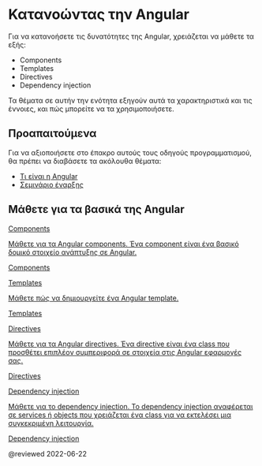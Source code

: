 # Κατανοώντας την Angular

Για να κατανοήσετε τις δυνατότητες της Angular, χρειάζεται να μάθετε τα εξής:

*   Components
*   Templates
*   Directives
*   Dependency injection

Τα θέματα σε αυτήν την ενότητα εξηγούν αυτά τα χαρακτηριστικά και τις έννοιες, και πώς μπορείτε να τα χρησιμοποιήσετε. 

## Προαπαιτούμενα

Για να αξιοποιήσετε στο έπακρο αυτούς τους οδηγούς προγραμματισμού, θα πρέπει να διαβάσετε τα ακόλουθα θέματα:

* [Τι είναι η Angular][AioGuideWhatIsAngular]
* [Σεμινάριο έναρξης][AioStart]

## Μάθετε για τα βασικά της Angular

<div class="card-container">
  <a href="guide/component-overview" class="docs-card" title="Components">
    <section>Components</section>
    <p>Μάθετε για τα Angular components. Ένα component είναι ένα βασικό δομικό στοιχείο ανάπτυξης σε Angular.</p>
    <p class="card-footer">Components</p>
  </a>
  <a href="guide/template-syntax" class="docs-card" title="Templates">
    <section>Templates</section>
    <p>Μάθετε πώς να δημιουργείτε ένα Angular template.</p>
    <p class="card-footer">Templates</p>
  </a>
  <a href="guide/built-in-directives" class="docs-card" title="Directives">
    <section>Directives</section>
    <p>Μάθετε για τα Angular directives. Ένα directive είναι ένα class που προσθέτει επιπλέον συμπεριφορά σε στοιχεία στις Angular εφαρμογές σας.</p>
    <p class="card-footer">Directives</p>
  </a>
  <a href="guide/dependency-injection" class="docs-card" title="Dependency injection">
    <section>Dependency injection</section>
    <p>Μάθετε για το dependency injection. Το dependency injection αναφέρεται σε services ή objects που χρειάζεται ένα class για να εκτελέσει μια συγκεκριμένη λειτουργία.</p>
    <p class="card-footer">Dependency injection</p>
  </a>
  <!-- <a href="guide/rendering-overview" class="docs-card" title="Angular service worker developer guide">
    <section>Rendering</section>
    <p>Learn how about server-side rendering and pre-rendering using Angular Universal.</p>
    <p class="card-footer">Angular Universal</p>
  </a> -->
</div>

<!-- links -->

[AioGuideWhatIsAngular]: guide/what-is-angular "What is Angular\? | Angular"

[AioStart]: start "Getting started with Angular | Angular"

<!-- external links -->

<!-- end links -->

@reviewed 2022-06-22

